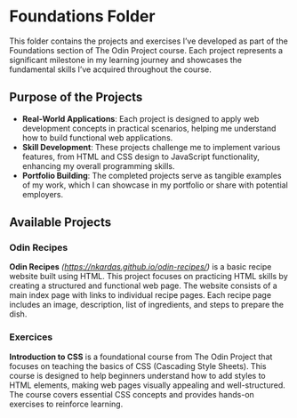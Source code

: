 # Foundations Folder

This folder contains the projects and exercises I’ve developed as part of the Foundations section of The Odin Project course. Each project represents a significant milestone in my learning journey and showcases the fundamental skills I’ve acquired throughout the course.

## Purpose of the Projects

- **Real-World Applications**: Each project is designed to apply web development concepts in practical scenarios, helping me understand how to build functional web applications.
- **Skill Development**: These projects challenge me to implement various features, from HTML and CSS design to JavaScript functionality, enhancing my overall programming skills.
- **Portfolio Building**: The completed projects serve as tangible examples of my work, which I can showcase in my portfolio or share with potential employers.

## Available Projects

### Odin Recipes

**Odin Recipes** *(https://nkardas.github.io/odin-recipes/)* is a basic recipe website built using HTML. This project focuses on practicing HTML skills by creating a structured and functional web page. The website consists of a main index page with links to individual recipe pages. Each recipe page includes an image, description, list of ingredients, and steps to prepare the dish.

### Exercices

**Introduction to CSS** is a foundational course from The Odin Project that focuses on teaching the basics of CSS (Cascading Style Sheets). This course is designed to help beginners understand how to add styles to HTML elements, making web pages visually appealing and well-structured. The course covers essential CSS concepts and provides hands-on exercises to reinforce learning.
